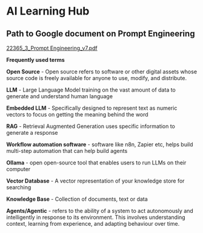 # AI Learning Hub

## Path to Google document on Prompt Engineering

[22365_3_Prompt Engineering_v7.pdf](https://github.com/bresciacolloquium/ai-learning-hub/blob/main/22365_3_Prompt%20Engineering_v7.pdf)

**Frequently used terms**

**Open Source** - Open source refers to software or other digital assets whose source code is freely available for anyone to use, modify, and distribute.

**LLM** - Large Language Model training on the vast amount of data to generate and understand human language

**Embedded LLM** - Specifically designed to represent text as numeric vectors to focus on getting the meaning behind the word

**RAG** - Retrieval Augmented Generation uses specific information to generate a response

**Workflow automation software** - software like n8n, Zapier etc, helps build multi-step automation that can help build agents

**Ollama** - open open-source tool that enables users to run LLMs on their computer

**Vector Database** - A vector representation of your knowledge store for searching

**Knowledge Base** - Collection of documents, text or data

**Agents/Agentic** - refers to the ability of a system to act autonomously and intelligently in response to its environment. This involves understanding context, learning from experience, and adapting behaviour over time.

